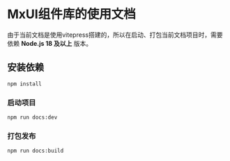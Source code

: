 # MxUI组件库的使用文档
由于当前文档是使用vitepress搭建的，所以在启动、打包当前文档项目时，需要依赖 **Node.js 18 及以上** 版本。

## 安装依赖
```
npm install
```

### 启动项目
```
npm run docs:dev
```

### 打包发布
```
npm run docs:build
```
